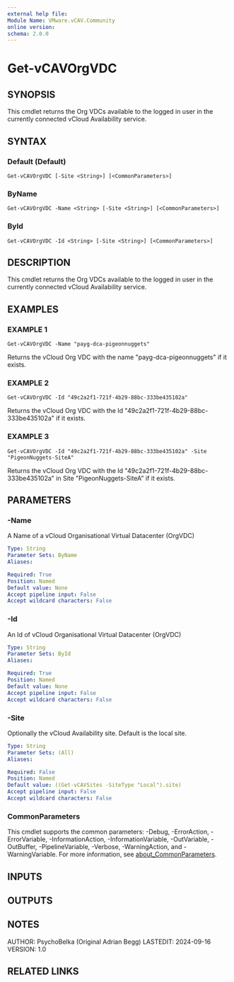 ```yaml
---
external help file:
Module Name: VMware.vCAV.Community
online version:
schema: 2.0.0
---
```


# Get-vCAVOrgVDC

## SYNOPSIS
This cmdlet returns the Org VDCs available to the logged in user in the currently connected vCloud Availability service.

## SYNTAX

### Default (Default)
```
Get-vCAVOrgVDC [-Site <String>] [<CommonParameters>]
```

### ByName
```
Get-vCAVOrgVDC -Name <String> [-Site <String>] [<CommonParameters>]
```

### ById
```
Get-vCAVOrgVDC -Id <String> [-Site <String>] [<CommonParameters>]
```

## DESCRIPTION
This cmdlet returns the Org VDCs available to the logged in user in the currently connected vCloud Availability service.

## EXAMPLES

### EXAMPLE 1
```
Get-vCAVOrgVDC -Name "payg-dca-pigeonnuggets"
```

Returns the vCloud Org VDC with the name "payg-dca-pigeonnuggets" if it exists.

### EXAMPLE 2
```
Get-vCAVOrgVDC -Id "49c2a2f1-721f-4b29-88bc-333be435102a"
```

Returns the vCloud Org VDC with the Id "49c2a2f1-721f-4b29-88bc-333be435102a" if it exists.

### EXAMPLE 3
```
Get-vCAVOrgVDC -Id "49c2a2f1-721f-4b29-88bc-333be435102a" -Site "PigeonNuggets-SiteA"
```

Returns the vCloud Org VDC with the Id "49c2a2f1-721f-4b29-88bc-333be435102a" in Site "PigeonNuggets-SiteA" if it exists.

## PARAMETERS

### -Name
A Name of a vCloud Organisational Virtual Datacenter (OrgVDC)

```yaml
Type: String
Parameter Sets: ByName
Aliases:

Required: True
Position: Named
Default value: None
Accept pipeline input: False
Accept wildcard characters: False
```

### -Id
An Id of vCloud Organisational Virtual Datacenter (OrgVDC)

```yaml
Type: String
Parameter Sets: ById
Aliases:

Required: True
Position: Named
Default value: None
Accept pipeline input: False
Accept wildcard characters: False
```

### -Site
Optionally the vCloud Availability site.
Default is the local site.

```yaml
Type: String
Parameter Sets: (All)
Aliases:

Required: False
Position: Named
Default value: ((Get-vCAVSites -SiteType "Local").site)
Accept pipeline input: False
Accept wildcard characters: False
```

### CommonParameters
This cmdlet supports the common parameters: -Debug, -ErrorAction, -ErrorVariable, -InformationAction, -InformationVariable, -OutVariable, -OutBuffer, -PipelineVariable, -Verbose, -WarningAction, and -WarningVariable. For more information, see [about_CommonParameters](http://go.microsoft.com/fwlink/?LinkID=113216).

## INPUTS

## OUTPUTS

## NOTES
AUTHOR: PsychoBelka (Original Adrian Begg)
LASTEDIT: 2024-09-16
VERSION: 1.0

## RELATED LINKS
